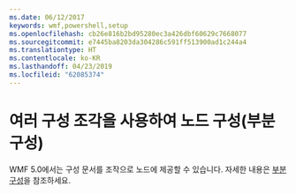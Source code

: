 ```yaml
---
ms.date: 06/12/2017
keywords: wmf,powershell,setup
ms.openlocfilehash: cb26e816b2bd95280ec3a426dbf60629c7668077
ms.sourcegitcommit: e7445ba8203da304286c591ff513900ad1c244a4
ms.translationtype: HT
ms.contentlocale: ko-KR
ms.lasthandoff: 04/23/2019
ms.locfileid: "62085374"
---
```

# <a name="configure-node-with-multiple-configuration-fragments-partial-configurations"></a>여러 구성 조각을 사용하여 노드 구성(부분 구성)

WMF 5.0에서는 구성 문서를 조작으로 노드에 제공할 수 있습니다. 자세한 내용은 [부분 구성](https://msdn.microsoft.com/powershell/dsc/partialconfigs)을 참조하세요.
